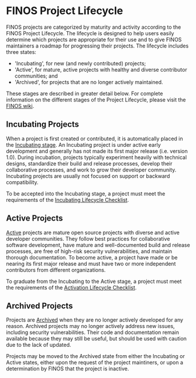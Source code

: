 # FINOS Project Lifecycle

FINOS projects are categorized by maturity and activity according to the FINOS Project Lifecycle. The lifecycle is designed to help users easily determine which projects are appropriate for their use and to give FINOS maintainers a roadmap for progressing their projects. The lifecycle includes three states:

* 'Incubating', for new (and newly contributed) projects;
* 'Active', for mature, active projects with healthy and diverse contributor communities; and
* 'Archived', for projects that are no longer actively maintained.

These stages are described in greater detail below. For complete information on the different stages of the Project Lifecycle, please visit the [FINOS wiki](https://finosfoundation.atlassian.net/wiki/spaces/FINOS/pages/75530756/Project+Lifecycle).

## Incubating Projects

When a project is first created or contributed, it is automatically placed in the [Incubating stage](https://finosfoundation.atlassian.net/wiki/spaces/FINOS/pages/75530363/Incubating). An Incubating project is under active early development and generally has not made its first major release (i.e. version 1.0). During incubation, projects typically experiment heavily with technical designs, standardize their build and release processes, develop their collaborative processes, and work to grow their developer community. Incubating projects are usually not focused on support or backward compatibility.

To be accepted into the Incubating stage, a project must meet the requirements of the [Incubating Lifecycle Checklist](https://finosfoundation.atlassian.net/wiki/spaces/FINOS/pages/75530363/Incubating#Incubating-IncubatingLifecycleChecklist).

## Active Projects

[Active](https://finosfoundation.atlassian.net/wiki/spaces/FINOS/pages/75530371/Active) projects are mature open source projects with diverse and active developer communities. They follow best practices for collaborative software development, have mature and well-documented build and release processes, are free of high-risk security vulnerabilities, and maintain thorough documentation. To become active, a project have made or be nearing its first major release and must have two or more independent contributors from different organizations.

To graduate from the Incubating to the Active stage, a project must meet the requirements of the [Activation Lifecycle Checklist](https://finosfoundation.atlassian.net/wiki/spaces/FINOS/pages/75530376/Activation#Activation-ActivationLifecycleChecklist).

## Archived Projects
Projects are [Archived](https://finosfoundation.atlassian.net/wiki/spaces/FINOS/pages/75530367/Archived) when they are no longer actively developed for any reason. Archived projects may no longer actively address new issues, including security vulnerabilities. Their code and documentation remain available because they may still be useful, but should be used with caution due to the lack of updated.

Projects may be moved to the Archived state from either the Incubating or Active states, either upon the request of the project maintiners, or upon a determination by FINOS that the project is inactive.